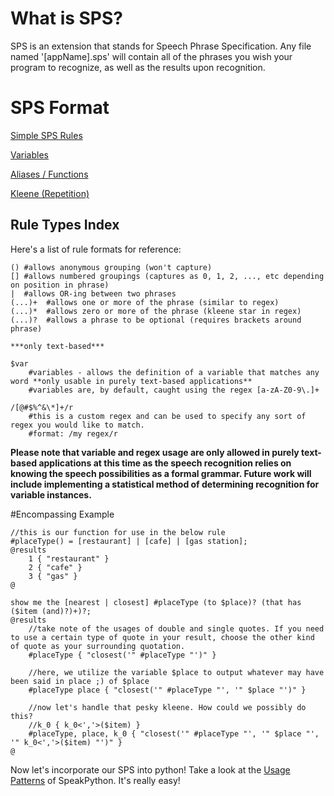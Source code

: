 # What is SPS?

SPS is an extension that stands for Speech Phrase Specification. Any file named '[appName].sps' will contain all of the phrases you wish your program to recognize, as well as the results upon recognition.

# SPS Format

[Simple SPS Rules](Simple-SPS-Rules.md)

[Variables](Variables.md)

[Aliases / Functions](Aliases.md)

[Kleene (Repetition)](Kleene-Repetition-Rules.md)

## Rule Types Index

Here's a list of rule formats for reference:

```
() #allows anonymous grouping (won't capture)
[] #allows numbered groupings (captures as 0, 1, 2, ..., etc depending on position in phrase)
|  #allows OR-ing between two phrases
(...)+  #allows one or more of the phrase (similar to regex)
(...)*  #allows zero or more of the phrase (kleene star in regex)
(...)?  #allows a phrase to be optional (requires brackets around phrase)

***only text-based***

$var
    #variables - allows the definition of a variable that matches any word **only usable in purely text-based applications**
    #variables are, by default, caught using the regex [a-zA-Z0-9\.]+

/[@#$%^&\*]+/r
    #this is a custom regex and can be used to specify any sort of regex you would like to match.
    #format: /my regex/r

```

**Please note that variable and regex usage are only allowed in purely text-based applications at this time as the speech recognition relies on knowing the speech possibilities as a formal grammar. Future work will include implementing a statistical method of determining recognition for variable instances.**

#Encompassing Example

```
//this is our function for use in the below rule
#placeType() = [restaurant] | [cafe] | [gas station];
@results
    1 { "restaurant" }
    2 { "cafe" }
    3 { "gas" }
@

show me the [nearest | closest] #placeType (to $place)? (that has ($item (and)?)+)?;
@results
    //take note of the usages of double and single quotes. If you need to use a certain type of quote in your result, choose the other kind of quote as your surrounding quotation.
    #placeType { "closest('" #placeType "')" }

    //here, we utilize the variable $place to output whatever may have been said in place ;) of $place
    #placeType place { "closest('" #placeType "', '" $place "')" }
    
    //now let's handle that pesky kleene. How could we possibly do this?
    //k_0 { k_0<','>($item) }
    #placeType, place, k_0 { "closest('" #placeType "', '" $place "', '" k_0<','>($item) "')" }
@
```

Now let's incorporate our SPS into python! Take a look at the [Usage Patterns](Usage-Patterns.md) of SpeakPython. It's really easy!
